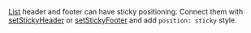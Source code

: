 [List](https://af-utils.com/virtual/reference/virtual-react.list) header and footer
can have sticky positioning.
Connect them with
[setStickyHeader](https://af-utils.com/virtual/reference/virtual-core.virtualscroller.setstickyheader)
or [setStickyFooter](https://af-utils.com/virtual/reference/virtual-core.virtualscroller.setstickyfooter) and add `position: sticky` style.
